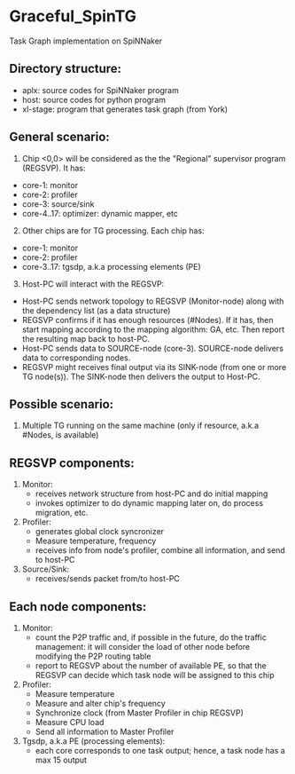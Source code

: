 # Graceful_SpinTG
Task Graph implementation on SpiNNaker

## Directory structure:
- aplx: source codes for SpiNNaker program
- host: source codes for python program
- xl-stage: program that generates task graph (from York)

## General scenario:
1. Chip <0,0> will be considered as the the "Regional" supervisor program (REGSVP). It has:
  - core-1: monitor
  - core-2: profiler
  - core-3: source/sink
  - core-4..17: optimizer: dynamic mapper, etc
2. Other chips are for TG processing. Each chip has:
  - core-1: monitor
  - core-2: profiler
  - core-3..17: tgsdp, a.k.a processing elements (PE)
3. Host-PC will interact with the REGSVP:
  - Host-PC sends network topology to REGSVP (Monitor-node) along with the dependency list (as a data structure)
  - REGSVP confirms if it has enough resources (#Nodes). If it has, then start mapping according to the mapping algorithm: GA, etc. Then report the resulting map back to host-PC.
  - Host-PC sends data to SOURCE-node (core-3). SOURCE-node delivers data to corresponding nodes.
  - REGSVP might receives final output via its SINK-node (from one or more TG node(s)). The SINK-node then delivers the output to Host-PC.

## Possible scenario:
1. Multiple TG running on the same machine (only if resource, a.k.a #Nodes, is available)

## REGSVP components:
1. Monitor: 
   - receives network structure from host-PC and do initial mapping
   - invokes optimizer to do dynamic mapping later on, do process migration, etc.
2. Profiler:
   - generates global clock syncronizer
   - Measure temperature, frequency
   - receives info from node's profiler, combine all information, and send to host-PC
3. Source/Sink:
   - receives/sends packet from/to host-PC

## Each node components:
1. Monitor:
   - count the P2P traffic and, if possible in the future, do the traffic management:
     it will consider the load of other node before modifying the P2P routing table
   - report to REGSVP about the number of available PE, so that the REGSVP can decide
     which task node will be assigned to this chip
2. Profiler:
   - Measure temperature
   - Measure and alter chip's frequency
   - Synchronize clock (from Master Profiler in chip REGSVP)
   - Measure CPU load
   - Send all information to Master Profiler
3. Tgsdp, a.k.a PE (processing elements):
   - each core corresponds to one task output; hence, a task node has a max 15 output
